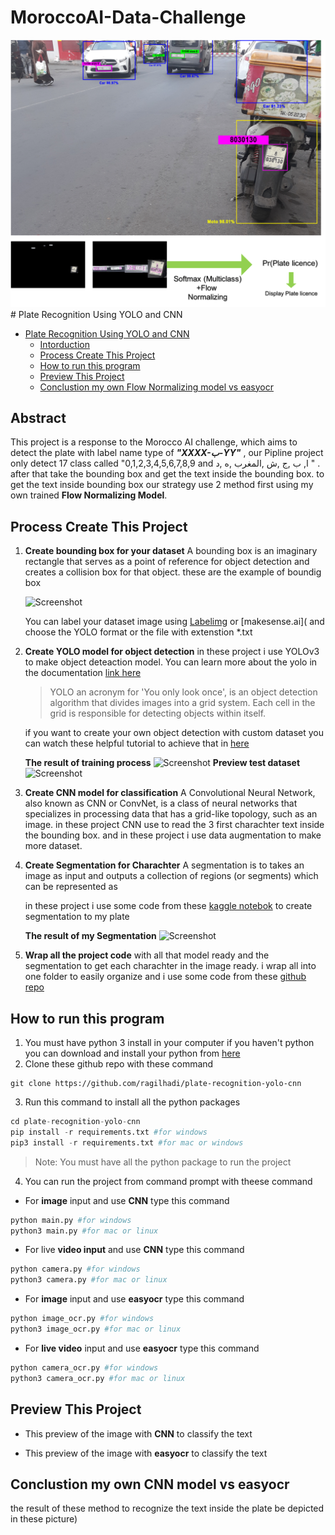 # MoroccoAI-Data-Challenge

<img src="images/workflow.png" alt="workflow">
# Plate Recognition Using YOLO and CNN

- [Plate Recognition Using YOLO and CNN](#plate-recognition-using-yolo-and-cnn)
  - [Intorduction](#intorduction)
  - [Process Create This Project](#process-create-this-project)
  - [How to run this program](#how-to-run-this-program)
  - [Preview This Project](#preview-this-project)
  - [Conclustion my own Flow Normalizing model vs easyocr](#conclustion-my-own-cnn-model-vs-easyocr)



## Abstract
  This project is a response to the Morocco AI challenge, which aims to detect the plate with label name type of ***"XXXX-ﺏ-YY"*** , our Pipline project only detect 17 class called "0,1,2,3,4,5,6,7,8,9 and ا, ب ,ج ,ش ,المغرب ,ه ,د " . after that take the bounding box and get the text inside the bounding box. to get the text inside bounding box our strategy use 2 method first using my own trained **Flow Normalizing Model**.

## Process Create This Project

1. **Create bounding box for your dataset**
   A bounding box is an imaginary rectangle that serves as a point of reference for object detection and creates a collision box for that object. these are the example of boundig box

   ![Screenshot](documentation/bounding_box.png)

   You can label your dataset image using [Labelimg]() or [makesense.ai]( and choose the YOLO format or the file with extenstion *.txt

2. **Create YOLO model for object detection**
   in these project i use YOLOv3  to make object deteaction model. You can learn more about the yolo in the documentation [link here](https://github.com/ultralytics/yolov5)

   > YOLO an acronym for 'You only look once', is an object detection algorithm that divides images into a grid system. Each cell in the grid is responsible for detecting objects within itself.

   if you want to create your own object detection with custom dataset you can watch these helpful tutorial to achieve that in [here](https://www.youtube.com/watch?v=GRtgLlwxpc4)

   **The result of training process**
   ![Screenshot](documentation/results.png)
   **Preview test dataset**
   ![Screenshot](documentation/test.jpg)

3. **Create CNN model for classification**
   A Convolutional Neural Network, also known as CNN or ConvNet, is a class of neural networks that specializes in processing data that has a grid-like topology, such as an image.
   in these project CNN use to read the 3 first charachter text inside the bounding box. and in these project i use data augmentation to make more dataset.


4. **Create Segmentation for Charachter**
   A segmentation is to takes an image as input and outputs a collection of regions (or segments) which can be represented as

   in these project i use some code from these [kaggle notebok](https://www.kaggle.com/foolishboi/license-plate-recognition-final) to create segmentation to my plate

   **The result of my Segmentation**
   ![Screenshot](documentation/segmentation.JPG)

5. **Wrap all the project code**
   with all that model ready and the segmentation to get each charachter in the image ready. i wrap all into one folder to easily organize and i use some code from these [github repo](https://github.com/biplob004/motorcycle_license_plate.git)

## How to run this program
1.  You must have python 3 install in your computer if you haven't python you can download and install your python from [here](https://www.python.org/downloads/)
2.  Clone these github repo with these command
  ```git
  git clone https://github.com/ragilhadi/plate-recognition-yolo-cnn
  ```
3. Run this command to install all the python packages
```python
cd plate-recognition-yolo-cnn
pip install -r requirements.txt #for windows
pip3 install -r requirements.txt #for mac or windows
```
> Note: You must have all the python package to run the project

4. You can run the project from command prompt with theese command

- For **image** input and use **CNN** type this command
```python
python main.py #for windows
python3 main.py #for mac or linux
```

- For live **video input** and use **CNN** type this command
```python
python camera.py #for windows
python3 camera.py #for mac or linux
```

- For **image** input and use **easyocr** type this command
```python
python image_ocr.py #for windows
python3 image_ocr.py #for mac or linux
```

- For **live video** input and use **easyocr** type this command
```python
python camera_ocr.py #for windows
python3 camera_ocr.py #for mac or linux
```


## Preview This Project
- This preview of the image with **CNN** to classify the text

- This preview of the image with **easyocr** to classify the text

## Conclustion my own CNN model vs easyocr
the result of these method to recognize the text inside the plate be depicted in these picture)
